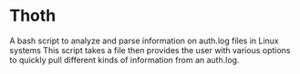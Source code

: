# Thoth
A bash script to analyze and parse information on auth.log files in Linux systems
This script takes a file then provides the user with various options to quickly pull different kinds of information from an auth.log.

